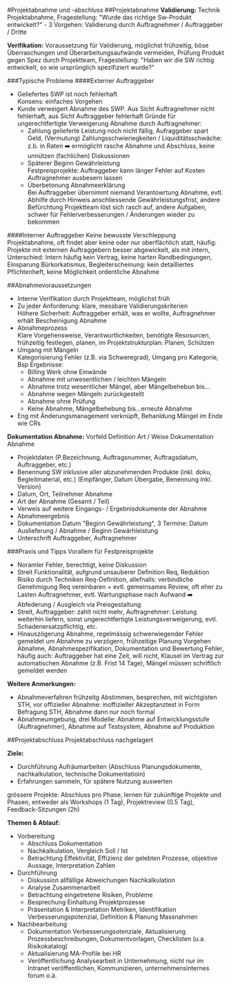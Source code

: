 #Projektabnahme und -abschluss
##Projektabnahme
**Validierung:** Technik Projektabnahme, Fragestellung: "Wurde das richtige Sw-Produkt entwickelt?" - 3 Vorgehen: Validierung durch Auftragnehmer / Auftraggeber / Dritte

**Verifikation:** Voraussetzung für Validierung, möglichst frühzeitig, böse Überraschungen und Überarbeitungsaufwände vermeiden, Prüfung Produkt gegen Spez durch Projektteam, Fragestellung: "Haben wir die SW richtig entwickelt, so wie ursprünglich spezifiziert wurde?"


###Typische Probleme
####Externer Auftraggeber
  * Geliefertes SWP ist noch fehlerhaft  
    Konsens: einfaches Vorgehen
  * Kunde verweigert Abnahme des SWP. Aus Sicht Auftragnehmer nicht fehlerhaft, aus Sicht Auftraggeber fehlerhaft
    Gründe für ungerechtfertigte Verweigerung Abnahme durch Auftragnehmer:  
      * Zahlung gelieferte Leistung noch nicht fällig, Aufraggeber spart Geld, (Vermutung) Zahlungsschwieriegkeiten / Liquiditätsschwäche: z.b. in Raten :arrow_right: ermöglicht rasche Abnahme und Abschluss, keine unnützen (fachlichen) Diskussionen
      * Späterer Beginn Gewährleistung  
        Festpreisprojekte: Auftraggeber kann länger Fehler auf Kosten Auftragnehmer ausbesern lassen
      * Überbetonung Abnahmeerklärung  
        Bei Auftraggeber übernimmt niemand Verantowrtung Abnahme, evtl. Abhilfe durch Hinweis anschliessende Gewährleistungsfrist, andere Befürchtung Projektteam löst sich rasch auf, andere Aufgaben, schwer für Fehlerverbesserungen / Änderungen wieder zu bekommen

####Interner Auftraggeber
Keine bewusste Verschleppung Projektabnahme, oft findet aber keine oder nur oberflächlich statt, häufig: Projekte mit externen Auftraggebern besser abgewickelt, als mit intern, Unterschied: Intern häufig kein Vertrag, keine harten Randbedingungen, Einsparung Bürkorkatismus, Begleiterscheinung: kein detailliertes Pflichtenheft, keine Möglichkeit ordentliche Abnahme

##Abnahmevoraussetzungen
  * Interne Verifikation durch Projektteam, möglichst früh
  * Zu jeder Anforderung: klare, messbare Validierungskriterien  
    Höhere Sicherheit: Auftraggeber erhält, was er wollte, Auftragnehmer erhält Bescheinigung Abnahme
  * Abnahmeprozess  
    Klare Vorgehensweise, Verantwortlichkeiten, benötigte Resosurcen, frühzeitig festlegen, planen, im Projektstrukturplan: Planen, Schützen
  * Umgang mit Mängeln  
    Kategorisierung Fehler (z.B. via Schweregrad), Umgang pro Kategorie, Bsp Ergebnisse:  
      * Billing Werk ohne Einwände
      * Abnahme mit unwesentlichen / leichten Mängeln
      * Abnahme trotz wesentlicher Mängel, aber Mängelbehebun bis...
      * Abnahme wegen Mängeln zurückgestellt
      * Abnahme ohne Prüfung
      * Keine Abnahme, Mängelbehebung bis...erneute Abnahme
  * Eng mit Änderungsmanagement verknüpft, Behanldung Mängel im Ende wie CRs

**Dokumentation Abnahme:** Vorfeld Definition Art / Weise Dokumentation Abnahme
  * Projektdaten (P.Bezeichnung, Auftragsnummer, Auftragsdatum, Auftraggeber, etc.)
  * Benennung SW inklusive aller abzunehmenden Produkte (inkl. doku, Begleitmaterial, etc.) (Empfänger, Datum Übergabe, Benennung inkl. Version)
  * Datum, Ort, Teilnehmer Abnahme
  * Art der Abnahme (Gesamt / Teil)
  * Verweis auf weitere Eingangs- / Ergebnisdokumente der Abnahme
  * Abnahmeergebnis
  * Dokumentation Datum "Beginn Gewährleistung", 3 Termine: Datum Auslieferung / Abnahme / Beginn Gewärhleistung
  * Unterschrift Auftraggeber, Auftragnehmer

###Praxis und Tipps
Vorallem für Festpreisprojekte
  * Noramler Fehler, berechtigt, keine Diskussion
  * Streit Funktionalität, aufgrund unsauberer Definition Req, Reduktion Risiko durch Techniken Req-Definition, allefnalls: verbindliche Genehmigung Req vereinbaren + evtl. gemeinsames Review, oft eher zu Lasten Auftragnehmer, evtl. Wartungsphase nach Aufwand :arrow_right: Abfederung / Ausgleich via Preisgestaltung
  * Streit, Auftraggeber: zahlt nicht mehr, Auftragnehmer: Leistung weiterhin liefern, sonst ungerechtfertigte Leistungsverweigerung, evtl. Schadenersatzpflichtig, etc.
  * Hinauszögerung Abnahme, regelmässig schwerwiegender Fehler gemeldet um Abnahme zu verzögern, frühzeitige Planung Vorgehen Abnahme, Abnahmespezifikation, Dokumentation und Bewertung Fehler, häufig auch: Auftraggeber hat eine Zeit, will nicht, Klausel im Vertrag zur automatischen Abnahme (z.B. Frist 14 Tage), Mängel müssen schriftlich gemeldet werden

**Weitere Anmerkungen:**
  * Abnahmeverfahren frühzeitg Abstimmen, besprechen, mit wichtgisten STH, vor offizieller Abnahme: inoffizieller Akzeptanztest in Form Befragung STH, Abnahme dann nur noch formal
  * Abnahmeumgebung, drei Modelle: Abnahme auf Entwicklungsstufe (Auftragnehmer), Abnahme auf Testsystem, Abnahme auf Produktion


##Projektabschluss
Projektabschluss nachgelagert

**Ziele:**
  * Durchführung Aufräumarbeiten (Abschluss Planungsdokumente, nachkalkulation, technische Dokumentatioin)
  * Erfahrungen sammeln, für spätere Nutzung auswerten

grössere Projekte: Abschluss pro Phase, lernen für zukünftige Projekte und Phasen, entweder als Workshops (1 Tag), Projektreview (0.5 Tag), Feedback-Sitzungen (2h)

**Themen & Ablauf:**
  * Vorbereitung
    * Abschluss Dokumentation
    * Nachkalkulation, Vergleich Soll / Ist
    * Betrachtung Effektivität, Effizienz der gelebten Prozesse, objektive Aussage, Interpretation Zahlen
  * Durchführung
    * Diskussion allfällige Abweichungen Nachkalkulation
    * Analyse Zusammenarbeit
    * Betrachtung eingetretene Risiken, Probleme
    * Besprechung Einhaltung Projektprozesse
    * Präsentation & Interpretation Metriken, Identifikation Verbesserungspotenzial, Definition & Planung Massnahmen
  * Nachbearbeitung
    * Dokumentation Verbesserungsotenziale, Aktualisierung Prozessbeschreibungen, Dokumentvorlagen, Checklisten (u.a. Risikokatalog)
    * Aktualisierung MA-Profile bei HR
    * Veröffentlichung Analysearbeit in Unternehmung, nicht nur im Intranet veröffentlichen, Kommunizieren, unternehmensinternes forum o.ä.
